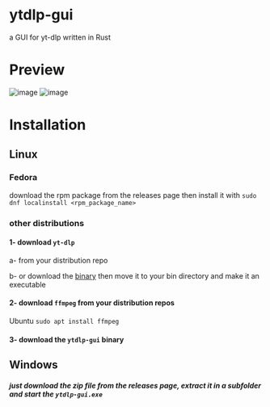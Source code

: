 # ytdlp-gui
a GUI for yt-dlp written in Rust

# Preview

![image](https://user-images.githubusercontent.com/85521119/195943924-f7d1e8da-1b47-422b-9a44-7940b2c849cf.png)
![image](https://user-images.githubusercontent.com/85521119/195943970-e206ab10-e098-43c6-985f-361b59492f66.png)


# Installation
## Linux

### Fedora
download the rpm package from the releases page then install it with ``sudo dnf localinstall <rpm_package_name>``

### other distributions

#### 1- download ``yt-dlp``

a- from your distribution repo

b- or download the [binary](https://github.com/yt-dlp/yt-dlp/releases/latest/download/yt-dlp) then move it to your bin directory and make it an executable

#### 2- download ``ffmpeg`` from your distribution repos

Ubuntu
``sudo apt install ffmpeg``

#### 3- download the ``ytdlp-gui`` binary

## Windows
##### just download the zip file from the releases page, extract it in a subfolder and start the ``ytdlp-gui.exe``

